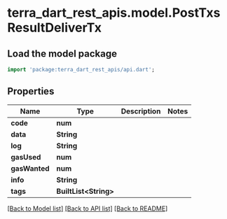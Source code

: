 # terra_dart_rest_apis.model.PostTxsResultDeliverTx

## Load the model package
```dart
import 'package:terra_dart_rest_apis/api.dart';
```

## Properties
Name | Type | Description | Notes
------------ | ------------- | ------------- | -------------
**code** | **num** |  | 
**data** | **String** |  | 
**log** | **String** |  | 
**gasUsed** | **num** |  | 
**gasWanted** | **num** |  | 
**info** | **String** |  | 
**tags** | **BuiltList&lt;String&gt;** |  | 

[[Back to Model list]](../README.md#documentation-for-models) [[Back to API list]](../README.md#documentation-for-api-endpoints) [[Back to README]](../README.md)


